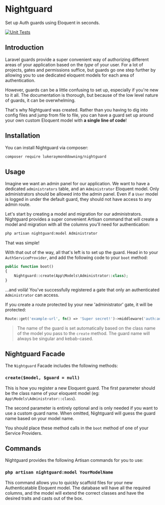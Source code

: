 # Nightguard

Set up Auth guards using Eloquent in seconds.

[![Unit Tests](https://github.com/lukeraymonddowning/nightguard/actions/workflows/main.yml/badge.svg)](https://github.com/lukeraymonddowning/nightguard/actions/workflows/main.yml)

## Introduction

Laravel guards provide a super convenient way of authorizing different areas
of your application based on the *type* of your user. For a lot of projects, 
gates and permissions suffice, but guards go one step further by allowing you
to use dedicated eloquent models for each area of authentication.

However, guards can be a little confusing to set up, especially if you're new
to it all. The documentation is thorough, but because of the low level nature of guards,
it can be overwhelming.

That's why Nightguard was created. Rather than you having to dig into config files and jump
from file to file, you can have a guard set up around your own custom Eloquent model
with **a single line of code**!

## Installation

You can install Nightguard via composer:

```bash
composer require lukeraymonddowning/nightguard
```

## Usage

Imagine we want an admin panel for our application. We want to have a dedicated
`administrators` table, and an `Administrator` Eloquent model. Only administrators
should be allowed into the admin panel. Even if a `User` model is logged in under the default guard, they should
not have access to any admin route.

Let's start by creating a model and migration for our administrators. Nightguard
provides a super convenient Artisan command that will create a model and migration
with all the columns you'll need for authentication:

```bash
php artisan nightguard:model Administrator
```

That was simple!

With that out of the way, all that's left is to set up the guard. Head in to your
`AuthServiceProvider`, and add the following code to your `boot` method:

```php
public function boot() 
{
    Nightguard::create(App\Models\Administrator::class);
}
```

...and voilà! You've successfully registered a gate that only an authenticated
`Administrator` can access.

If you create a route protected by your new 'administrator' gate, it will be protected:

```php
Route::get('example-url', fn() => 'Super secret!')->middleware('auth:administrator');
```

> The name of the guard is set automatically based on the class name of the model you pass to
> the `create` method. The guard name will always be singular and kebab-cased.

## Nightguard Facade

The `Nightguard` Facade includes the following methods:

### `create($model, $guard = null)`

This is how you register a new Eloquent guard. The first parameter should be the 
class name of your eloquent model (eg: `App\Models\Administrator::class`).

The second parameter is entirely optional and is only needed if you want to use a
custom guard name. When omitted, Nightguard will guess the guard name based on your
model name.

You should place these method calls in the `boot` method of one of your Service
Providers.

## Commands

Nightguard provides the following Artisan commands for you to use:

### `php artisan nightguard:model YourModelName`

This command allows you to quickly scaffold files for your
new Authenticatable Eloquent model. The database will have all the required
columns, and the model will extend the correct classes and have the desired
traits and casts out of the box.
